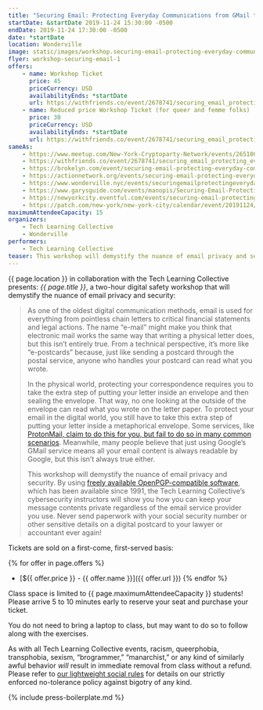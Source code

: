 ```yaml
---
title: "Securing Email: Protecting Everyday Communications from GMail to ProtonMail"
startDate: &startDate 2019-11-24 15:30:00 -0500
endDate: 2019-11-24 17:30:00 -0500
date: *startDate
location: Wonderville
image: static/images/workshop.securing-email-protecting-everyday-communications-from-gmail-to-protonmail.rectangle.png
flyer: workshop-securing-email-1
offers:
    - name: Workshop Ticket
      price: 45
      priceCurrency: USD
      availabilityEnds: *startDate
      url: https://withfriends.co/event/2678741/securing_email_protecting_everyday_communications_from_gmail_to_protonmail/
    - name: Reduced price Workshop Ticket (for queer and femme folks)
      price: 30
      priceCurrency: USD
      availabilityEnds: *startDate
      url: https://withfriends.co/event/2678741/securing_email_protecting_everyday_communications_from_gmail_to_protonmail/
sameAs:
    - https://www.meetup.com/New-York-Cryptoparty-Network/events/265100402/
    - https://withfriends.co/event/2678741/securing_email_protecting_everyday_communications_from_gmail_to_protonmail/
    - https://brokelyn.com/event/securing-email-protecting-everyday-communications-from-gmail-to-protonmail/
    - https://actionnetwork.org/events/securing-email-protecting-everyday-communications-from-gmail-to-protonmail
    - https://www.wonderville.nyc/events/securingemailprotectingeverydaycommunicationsfromgmailtoprotonmail
    - https://www.garysguide.com/events/manopis/Securing-Email-Protecting-Everyday-Communications-from-GMail-to-ProtonMail
    - https://newyorkcity.eventful.com/events/securing-email-protecting-everyday-communication-/E0-001-131217530-6
    - https://patch.com/new-york/new-york-city/calendar/event/20191124/660894/securing-email-protecting-everyday-communications
maximumAttendeeCapacity: 15
organizers:
    - Tech Learning Collective
    - Wonderville
performers:
    - Tech Learning Collective
teaser: This workshop will demystify the nuance of email privacy and security. By using freely available OpenPGP-compatible software, which has been available since 1991, the Tech Learning Collective&rsquo;s cybersecurity instructors will show you how you can keep your message contents private regardless of the email service provider you use.
---
```


{{ page.location }} in collaboration with the Tech Learning Collective presents: *{{ page.title }}*, a two-hour digital safety workshop that will demystify the nuance of email privacy and security:

> As one of the oldest digital communication methods, email is used for everything from pointless chain letters to critical financial statements and legal actions. The name &ldquo;e-mail&rdquo; might make you think that electronic mail works the same way that writing a physical letter does, but this isn&rsquo;t entirely true. From a technical perspective, it&rsquo;s more like &ldquo;e-postcards&rdquo; because, just like sending a postcard through the postal service, anyone who handles your postcard can read what you wrote.
>
> In the physical world, protecting your correspondence requires you to take the extra step of putting your letter inside an envelope and then sealing the envelope. That way, no one looking at the outside of the envelope can read what you wrote on the letter paper. To protect your email in the digital world, you still have to take this extra step of putting your letter inside a metaphorical envelope. Some services, like [ProtonMail, claim to do this for you, but fail to do so in many common scenarios](https://github.com/AnarchoTechNYC/meta/wiki/ProtonMail). Meanwhile, many people believe that just using Google&rsquo;s GMail service means all your email content is always readable by Google, but this isn&rsquo;t always true either.
>
> This workshop will demystify the nuance of email privacy and security. By using [freely available OpenPGP-compatible software](https://prism-break.org/en/protocols/gpg/), which has been available since 1991, the Tech Learning Collective&rsquo;s cybersecurity instructors will show you how you can keep your message contents private regardless of the email service provider you use. Never send paperwork with your social security number or other sensitive details on a digital postcard to your lawyer or accountant ever again!

Tickets are sold on a first-come, first-served basis:

{% for offer in page.offers %}
* [${{ offer.price }} - {{ offer.name }}]({{ offer.url }})
{% endfor %}

Class space is limited to {{ page.maximumAttendeeCapacity }} students! Please arrive 5 to 10 minutes early to reserve your seat and purchase your ticket.

You do not need to bring a laptop to class, but may want to do so to follow along with the exercises.

As with all Tech Learning Collective events, racism, queerphobia, transphobia, sexism, &ldquo;brogrammer,&rdquo; &ldquo;manarchist,&rdquo; or any kind of similarly awful behavior *will* result in immediate removal from class without a refund. Please refer to [our lightweight social rules](https://github.com/AnarchoTechNYC/meta/wiki/Social-rules) for details on our strictly enforced no-tolerance policy against bigotry of any kind.

{% include press-boilerplate.md %}
